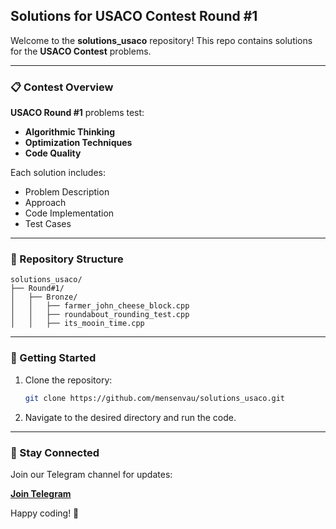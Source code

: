 ## Solutions for USACO Contest Round #1

Welcome to the **solutions_usaco** repository! This repo contains solutions for the **USACO Contest** problems.

---

### 📋 Contest Overview

**USACO Round #1** problems test:

-   **Algorithmic Thinking**
-   **Optimization Techniques**
-   **Code Quality**

Each solution includes:

-   Problem Description
-   Approach
-   Code Implementation
-   Test Cases

---

### 📂 Repository Structure

```
solutions_usaco/
├── Round#1/
│   ├── Bronze/
│   │   ├── farmer_john_cheese_block.cpp
│   │   ├── roundabout_rounding_test.cpp
│   │   ├── its_mooin_time.cpp
```

---

### 🚀 Getting Started

1. Clone the repository:
    ```bash
    git clone https://github.com/mensenvau/solutions_usaco.git
    ```
2. Navigate to the desired directory and run the code.

---

### 🌟 Stay Connected

Join our Telegram channel for updates:

**[Join Telegram](https://t.me/mensenvau)**

Happy coding! 🚀
